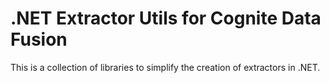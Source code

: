 # .NET Extractor Utils for Cognite Data Fusion
This is a collection of libraries to simplify the creation of extractors in .NET.

